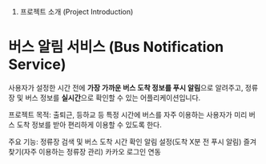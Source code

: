 1. 프로젝트 소개 (Project Introduction)

# 버스 알림 서비스 (Bus Notification Service)

사용자가 설정한 시간 전에 **가장 가까운 버스 도착 정보를 푸시 알림**으로 알려주고, 
정류장 및 버스 정보를 **실시간**으로 확인할 수 있는 어플리케이션입니다.

프로젝트 목적: 출퇴근, 등하교 등 특정 시간에 버스를 자주 이용하는 사용자가 미리 버스 도착 정보를 받아 편리하게 이용할 수 있도록 한다.

주요 기능:
정류장 검색 및 버스 도착 시간 확인
알림 설정(도착 X분 전 푸시 알림)
즐겨찾기(자주 이용하는 정류장 관리)
카카오 로그인 연동
